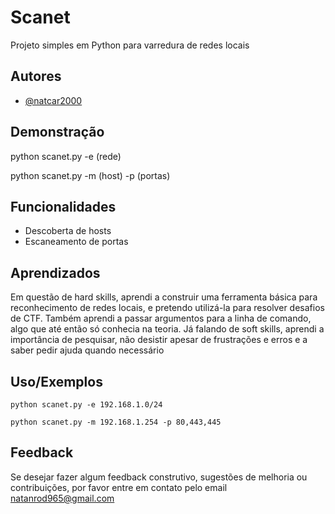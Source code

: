 # Scanet

Projeto simples em Python para varredura de redes locais
## Autores

- [@natcar2000](https://www.github.com/natcar2000)


## Demonstração

python scanet.py -e (rede)

python scanet.py -m (host) -p (portas)


## Funcionalidades

- Descoberta de hosts
- Escaneamento de portas



## Aprendizados

Em questão de hard skills, aprendi a construir uma ferramenta básica para reconhecimento de redes locais, e pretendo utilizá-la para resolver desafios de CTF. Também aprendi a passar argumentos para a linha de comando, algo que até então só conhecia na teoria. Já falando de soft skills, aprendi a importância de pesquisar, não desistir apesar de frustrações e erros e a saber pedir ajuda quando necessário


## Uso/Exemplos

```
python scanet.py -e 192.168.1.0/24

python scanet.py -m 192.168.1.254 -p 80,443,445

```


## Feedback

Se desejar fazer algum feedback construtivo, sugestões de melhoria ou contribuições, por favor entre em contato pelo email natanrod965@gmail.com


